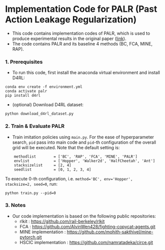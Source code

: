 # Implementation Code for PALR (Past Action Leakage Regularization) 

- This code contains implementation codes of PALR, which is used to produce experimental results in the original paper ([link](https://openreview.net/pdf?id=XpmJNP8BVA)).
- The code contains PALR and its baseline 4 methods (BC, FCA, MINE, RAP).

### 1. Prerequisites

- To run this code, first install the anaconda virtual environment and install D4RL:

```
conda env create -f environment.yml
conda activate palr
pip install d4rl
```

- (optional) Download D4RL dataset:
```
python download_d4rl_dataset.py
```

### 2. Train & Evaluate PALR
- Train imitation policies using `main.py`.
For the ease of hyperparameter search, `pid` pass into main code and `pid`-th configuration of the overall grid will be executed.
Note that the default setting is:
```
    methodlist        = ['BC', 'RAP', 'FCA', 'MINE', 'PALR']
    envlist           = ['Hopper', 'Walker2d', 'HalfCheetah', 'Ant']
    stacksizelist     = [2, 4]
    seedlist          = [0, 1, 2, 3, 4]    
```

To execute 0-th configuration, i.e. `method='BC', env='Hopper', stacksize=2, seed=0`, run:
```
python train.py --pid=0
``` 

### 3. Notes
- Our code implementation is based on the following public repositories:
    - rlkit : https://github.com/rail-berkeley/rlkit
    - FCA : https://github.com/AlvinWen428/fighting-copycat-agents.git
    - MINE implementation : https://github.com/mohith-sakthivel/mine-pytorch.git
    - HSCIC implementation : https://github.com/namratadeka/circe.git
